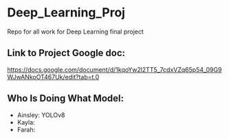 # Deep_Learning_Proj
Repo for all work for Deep Learning final project

## Link to Project Google doc:
https://docs.google.com/document/d/1kqoYw2l2TT5_7cdxVZq65p54_09G9WJwANkoOT467Uk/edit?tab=t.0
## Who Is Doing What Model:
- Ainsley: YOLOv8
- Kayla:
- Farah:
